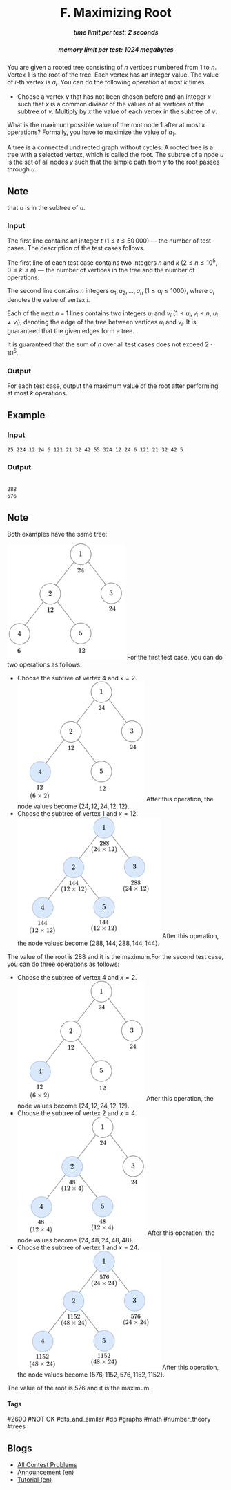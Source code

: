 <h1 style='text-align: center;'> F. Maximizing Root</h1>

<h5 style='text-align: center;'>time limit per test: 2 seconds</h5>
<h5 style='text-align: center;'>memory limit per test: 1024 megabytes</h5>

You are given a rooted tree consisting of $n$ vertices numbered from $1$ to $n$. Vertex $1$ is the root of the tree. Each vertex has an integer value. The value of $i$-th vertex is $a_i$. You can do the following operation at most $k$ times.

* Choose a vertex $v$ that has not been chosen before and an integer $x$ such that $x$ is a common divisor of the values of all vertices of the subtree of $v$. Multiply by $x$ the value of each vertex in the subtree of $v$.

What is the maximum possible value of the root node $1$ after at most $k$ operations? Formally, you have to maximize the value of $a_1$.

A tree is a connected undirected graph without cycles. A rooted tree is a tree with a selected vertex, which is called the root. The subtree of a node $u$ is the set of all nodes $y$ such that the simple path from $y$ to the root passes through $u$. 
## Note

 that $u$ is in the subtree of $u$.

### Input

The first line contains an integer $t$ ($1 \leq t \leq 50\,000$) — the number of test cases. The description of the test cases follows.

The first line of each test case contains two integers $n$ and $k$ ($2 \leq n \leq 10^5$, $0 \leq k \leq n$) — the number of vertices in the tree and the number of operations.

The second line contains $n$ integers $a_1, a_2, \ldots, a_n$ ($1 \leq a_i \leq 1000$), where $a_i$ denotes the value of vertex $i$.

Each of the next $n - 1$ lines contains two integers $u_i$ and $v_i$ ($1 \leq u_i, v_i \leq n$, $u_i \neq v_i$), denoting the edge of the tree between vertices $u_i$ and $v_i$. It is guaranteed that the given edges form a tree.

It is guaranteed that the sum of $n$ over all test cases does not exceed $2 \cdot 10^5$.

### Output

For each test case, output the maximum value of the root after performing at most $k$ operations.

## Example

### Input


```text
25 224 12 24 6 121 21 32 42 55 324 12 24 6 121 21 32 42 5
```
### Output

```text

288
576

```
## Note

Both examples have the same tree:

 ![](images/314127a088074bcb89b38bfb12a626ec91a17984.png) For the first test case, you can do two operations as follows: 

* Choose the subtree of vertex $4$ and $x = 2$.  ![](images/1f359172ab1fc556be5a823b983d1f9074e40472.png)  After this operation, the node values become $\{24, 12, 24, 12, 12\}.$
* Choose the subtree of vertex $1$ and $x = 12$.  ![](images/e59511c1f4b8f0bdede9da86d4dbd1583a124c1f.png)  After this operation, the node values become $\{288, 144, 288, 144, 144\}.$

 The value of the root is $288$ and it is the maximum.For the second test case, you can do three operations as follows: 

* Choose the subtree of vertex $4$ and $x = 2$.  ![](images/1f359172ab1fc556be5a823b983d1f9074e40472.png)  After this operation, the node values become $\{24, 12, 24, 12, 12\}.$
* Choose the subtree of vertex $2$ and $x = 4$.  ![](images/a70e4843439b1c4bab5b996d10454061afd0441a.png)  After this operation, the node values become $\{24, 48, 24, 48, 48\}.$
* Choose the subtree of vertex $1$ and $x = 24$.  ![](images/b2d6a5d808bb9f041f18f5578fbe2b7a2cc2bcd2.png)  After this operation, the node values become $\{576, 1152, 576, 1152, 1152\}.$

 The value of the root is $576$ and it is the maximum.

#### Tags 

#2600 #NOT OK #dfs_and_similar #dp #graphs #math #number_theory #trees 

## Blogs
- [All Contest Problems](../Codeforces_Round_848_(Div._2).md)
- [Announcement (en)](../blogs/Announcement_(en).md)
- [Tutorial (en)](../blogs/Tutorial_(en).md)
